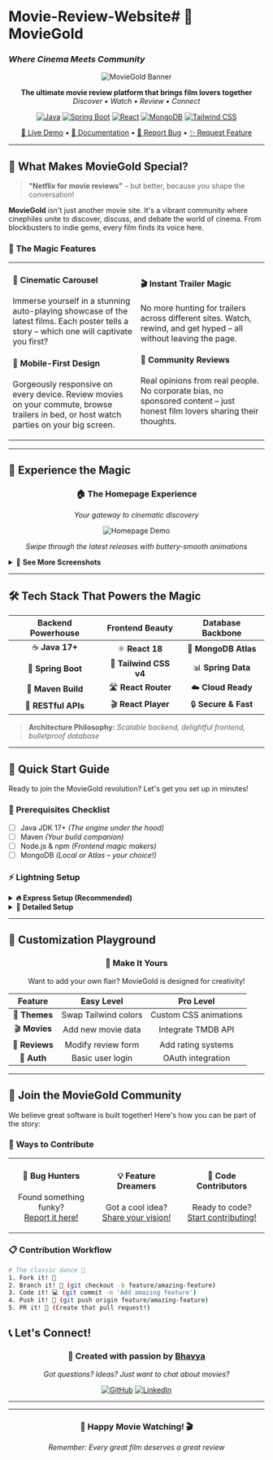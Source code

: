 # Movie-Review-Website# 🍿 MovieGold
### *Where Cinema Meets Community*

<div align="center">
  
![MovieGold Banner](<img width="1918" height="993" alt="Screenshot 2025-08-30 225010" src="https://github.com/user-attachments/assets/213ec2f5-9c42-428c-b483-63adf88bbdb2" />
)

**The ultimate movie review platform that brings film lovers together**  
*Discover • Watch • Review • Connect*

[![Java](https://img.shields.io/badge/Java-ED8B00?style=for-the-badge&logo=openjdk&logoColor=white)](https://www.oracle.com/java/)
[![Spring Boot](https://img.shields.io/badge/Spring_Boot-6DB33F?style=for-the-badge&logo=spring&logoColor=white)](https://spring.io/projects/spring-boot)
[![React](https://img.shields.io/badge/React-20232A?style=for-the-badge&logo=react&logoColor=61DAFB)](https://reactjs.org/)
[![MongoDB](https://img.shields.io/badge/MongoDB-4EA94B?style=for-the-badge&logo=mongodb&logoColor=white)](https://www.mongodb.com/)
[![Tailwind CSS](https://img.shields.io/badge/Tailwind_CSS-38B2AC?style=for-the-badge&logo=tailwind-css&logoColor=white)](https://tailwindcss.com/)

[🚀 Live Demo](#) • [📖 Documentation](#) • [🐛 Report Bug](#) • [✨ Request Feature](#)

</div>

---

## 🎯 What Makes MovieGold Special?

> **"Netflix for movie reviews"** – but better, because *you* shape the conversation!

**MovieGold** isn't just another movie site. It's a vibrant community where cinephiles unite to discover, discuss, and debate the world of cinema. From blockbusters to indie gems, every film finds its voice here.

### 🌟 **The Magic Features**


<table>
<tr>
<td width="50%">

#### 🎠 **Cinematic Carousel**
Immerse yourself in a stunning auto-playing showcase of the latest films. Each poster tells a story – which one will captivate you first?

#### 📱 **Mobile-First Design**  
Gorgeously responsive on every device. Review movies on your commute, browse trailers in bed, or host watch parties on your big screen.

</td>
<td width="50%">

#### 🎬 **Instant Trailer Magic**
No more hunting for trailers across different sites. Watch, rewind, and get hyped – all without leaving the page.

#### 💬 **Community Reviews**
Real opinions from real people. No corporate bias, no sponsored content – just honest film lovers sharing their thoughts.

</td>
</tr>
</table>

---

## 🎪 **Experience the Magic**

<div align="center">

### 🏠 **The Homepage Experience**
*Your gateway to cinematic discovery*

![Homepage Demo](https://via.placeholder.com/800x500/2d3748/ffd700?text=🎬+Dynamic+Movie+Carousel)

*Swipe through the latest releases with buttery-smooth animations*

</div>

<details>
<summary>🎥 <strong>See More Screenshots</strong></summary>

<div align="center">

### 📝 **Review System**
![Review Interface](<img width="1919" height="996" alt="Screenshot 2025-08-30 225034" src="https://github.com/user-attachments/assets/732b723c-7779-42bf-85c6-164a05a469c5" />
)

### 🎞️ **Trailer Experience**  
![Trailer Player](https://via.placeholder.com/600x400/2b6cb0/ffffff?text=▶️+Trailer+Player)

</div>

</details>

---

## 🛠️ **Tech Stack That Powers the Magic**

<div align="center">

| **Backend Powerhouse** | **Frontend Beauty** | **Database Backbone** |
|:-:|:-:|:-:|
| ☕ **Java 17+** | ⚛️ **React 18** | 🍃 **MongoDB Atlas** |
| 🚀 **Spring Boot** | 🎨 **Tailwind CSS v4** | 📊 **Spring Data** |
| 🔧 **Maven Build** | 🛣️ **React Router** | ☁️ **Cloud Ready** |
| 📡 **RESTful APIs** | 🎬 **React Player** | 🔒 **Secure & Fast** |

</div>

> **Architecture Philosophy:** *Scalable backend, delightful frontend, bulletproof database*

---

## 🚀 **Quick Start Guide**

Ready to join the MovieGold revolution? Let's get you set up in minutes!

### 🎯 **Prerequisites Checklist**
- [ ] Java JDK 17+ *(The engine under the hood)*
- [ ] Maven *(Your build companion)*  
- [ ] Node.js & npm *(Frontend magic makers)*
- [ ] MongoDB *(Local or Atlas – your choice!)*

### ⚡ **Lightning Setup**

<details>
<summary><strong>🔥 Express Setup (Recommended)</strong></summary>

```bash
# 1. Clone the magic ✨
git clone https://github.com/Bhavya1904/Movie-Review-Website.git
cd Movie-Review-Website

# 2. Backend blast-off 🚀
./mvnw spring-boot:run &

# 3. Frontend finesse 💫
cd frontend
npm install
npm run dev

# 4. Open your browser to localhost:5173 🎬
```

</details>

<details>
<summary><strong>🔧 Detailed Setup</strong></summary>

#### **Backend Configuration**

1. **Database Connection Magic** 🔮
   ```properties
   # src/main/resources/application.properties
   
   # For MongoDB Atlas (Cloud) ☁️
   spring.data.mongodb.uri=mongodb+srv://username:password@cluster.mongodb.net/moviegold
   
   # For Local MongoDB 🏠  
   spring.data.mongodb.uri=mongodb://localhost:27017/moviegold
   ```

2. **Fire Up the Server** 🔥
   ```bash
   ./mvnw spring-boot:run
   # Backend running on http://localhost:8080 🎯
   ```

#### **Frontend Setup**

1. **Navigate & Install** 📦
   ```bash
   cd frontend
   npm install
   ```

2. **Development Mode Activated** ⚡
   ```bash
   npm run dev  
   # Frontend running on http://localhost:5173 ✨
   ```

</details>

---

## 🎨 **Customization Playground**

<div align="center">

### 🌈 **Make It Yours**

Want to add your own flair? MovieGold is designed for creativity!

| **Feature** | **Easy Level** | **Pro Level** |
|:-:|:-:|:-:|
| 🎨 **Themes** | Swap Tailwind colors | Custom CSS animations |
| 🎬 **Movies** | Add new movie data | Integrate TMDB API |
| 💬 **Reviews** | Modify review form | Add rating systems |
| 🔐 **Auth** | Basic user login | OAuth integration |

</div>

---

## 🤝 **Join the MovieGold Community**

We believe great software is built together! Here's how you can be part of the story:

### 🌟 **Ways to Contribute**

<table>
<tr>
<td width="33%" align="center">

#### 🐛 **Bug Hunters**
Found something funky?  
[Report it here!](https://github.com/Bhavya1904/Movie-Review-Website/issues)

</td>
<td width="33%" align="center">

#### 💡 **Feature Dreamers**  
Got a cool idea?  
[Share your vision!](https://github.com/Bhavya1904/Movie-Review-Website/discussions)

</td>
<td width="33%" align="center">

#### 🔧 **Code Contributors**
Ready to code?  
[Start contributing!](#contributing)

</td>
</tr>
</table>

### 📋 **Contribution Workflow**

```bash
# The classic dance 💃
1. Fork it! 🍴
2. Branch it! 🌿 (git checkout -b feature/amazing-feature)  
3. Code it! 💻 (git commit -m 'Add amazing feature')
4. Push it! 🚀 (git push origin feature/amazing-feature)
5. PR it! 🎯 (Create that pull request!)
```


## 📞 **Let's Connect!**

<div align="center">

### 💝 **Created with passion by [Bhavya](https://github.com/Bhavya1904)**

*Got questions? Ideas? Just want to chat about movies?*

[![GitHub](https://img.shields.io/badge/GitHub-100000?style=for-the-badge&logo=github&logoColor=white)](https://github.com/Bhavya1904)
[![LinkedIn](https://img.shields.io/badge/LinkedIn-0077B5?style=for-the-badge&logo=linkedin&logoColor=white)](https://www.linkedin.com/in/bhavya-sharma-a41944251/)

---


</div>

---

<div align="center">
<h3>🍿 Happy Movie Watching! 🎬</h3>
<em>Remember: Every great film deserves a great review</em>
</div>
